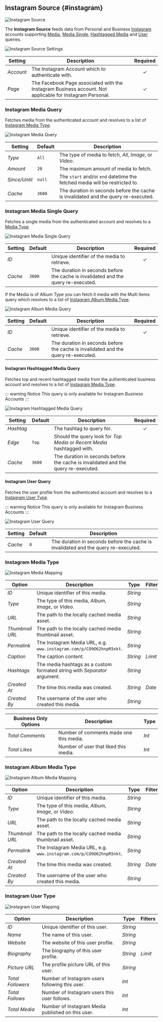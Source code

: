 ## Instagram Source {#instagram}

![Instagram Source](/essentials-for-yootheme-pro/assets/brands/instagram.svg)

The **Instagram Source** feeds data from Personal and Business [Instagram](https://www.instagram.com/) accounts supporting [Media](#instagram-media-query), [Media Single](#instagram-media-single-query), [Hashtagged Media](#instagram-hashtagged-media-query) and [User](#instagram-user-query) queries.

<!--@include: ./common-provider-settings.md-->

![Instagram Source Settings](./assets/providers/ig-business-config.webp)

| Setting | Description | Required |
| --- | --- | :---: |
| *Account* | The Instagram Account which to authenticate with. | &#x2713; |
| *Page* | The Facebook Page associated with the Instagram Business account. Not applicable for Instagram Personal. | &#x2713; |

### Instagram Media Query

Fetches media from the authenticated account and resolves to a list of [Instagram Media Type](#instagram-media-type).

![Instagram Media Query](./assets/providers/ig-query-media.webp)

| Setting | Default | Description |
| --- | --- | --- |
| *Type* | `All` | The type of media to fetch, _All_, _Image_, or _Video_. |
| *Amount* | `20` | The maximum amount of media to fetch. |
| *Since/Until* | `null` | The `start` and/or `end` datetime the fetched media will be restricted to. |
| *Cache* | `3600` | The duration in seconds before the cache is invalidated and the query re-executed. |

### Instagram Media Single Query

Fetches a single media from the authenticated account and resolves to a [Media Type](#instagram-media-type).

![Instagram Media Single Query](./assets/providers/ig-query-media-single.webp)

| Setting | Default | Description | Required |
| --- | --- | --- | :---: |
| *ID* | | Unique identifier of the media to retrieve. | &#x2713; |
| *Cache* | `3600` | The duration in seconds before the cache is invalidated and the query re-executed. |

If the Media is of Album Type you can fetch it media with the Multi Items query which resolves to a list of [Instagram Album Media Type](#instagram-album-media-type).

![Instagram Album Media Query](./assets/providers/ig-query-media-single.webp)

| Setting | Default | Description | Required |
| --- | --- | --- | :---: |
| *ID* | | Unique identifier of the media to retrieve. | &#x2713; |
| *Cache* | `3600` | The duration in seconds before the cache is invalidated and the query re-executed. |

#### Instagram Hashtagged Media Query

Fetches top and recent hashtagged media from the authenticated business account and resolves to a list of [Instagram Media Type](#instagram-media-type).

::: warning Notice
This query is only available for Instagram Business Accounts
:::

![Instagram Hashtagged Media Query](./assets/providers/ig-query-hashtagged-media.webp)

| Setting | Default | Description | Required |
| --- | --- | --- | :---: |
| *Hashtag* | | The hashtag to query for. | &#x2713; |
| *Edge* | `Top` | Should the query look for _Top Media_ or _Recent Media_ hashtagged with. |
| *Cache* | `3600` | The duration in seconds before the cache is invalidated and the query re-executed. |

#### Instagram User Query

Fetches the user profile from the authenticated account and resolves to a [Instagram User Type](#instagram-user-type).

::: warning Notice
This query is only available for Instagram Business Accounts
:::

![Instagram User Query](./assets/providers/ig-query-user.webp)

| Setting | Default | Description |
| --- | --- | --- |
| *Cache* | `0` | The duration in seconds before the cache is invalidated and the query re-executed. |

### Instagram Media Type

![Instagram Media Mapping](./assets/providers/ig-type-media.webp)

| Option | Description | Type | Filters |
| --- | --- | --- | --- |
| *ID* | Unique identifier of this media. | *String* |
| *Type* | The type of this media, _Album_, _Image_, or _Video_. | *String* |
| *URL* | The path to the locally cached media asset. | *String* |
| *Thumbnail URL* | The path to the locally cached media thumbnail asset. | *String* |
| *Permalink* | The Instagram Media URL, e.g. `www.instagram.com/p/CO9O62hnpR5nkt`. | *String* |
| *Caption* | The caption content. | *String* | *Limit* |
| *Hashtags* | The media hashtags as a custom formated string with _Separator_ argument. | *String* |
| *Created At* | The time this media was created. | *String* | *Date* |
| *Created By* | The username of the user who created this media. | *String* |

| Business Only Options | Description | Type |
| --- | --- | --- |
| *Total Comments* | Number of comments made one this media. | *Int* |
| *Total Likes* | Number of user that liked this media. | *Int* |

### Instagram Album Media Type

![Instagram Album Media Mapping](./assets/providers/ig-type-album-media.webp)

| Option | Description | Type | Filters |
| --- | --- | --- | --- |
| *ID* | Unique identifier of this media. | *String* |
| *Type* | The type of this media, _Album_, _Image_, or _Video_. | *String* |
| *URL* | The path to the locally cached media asset. | *String* |
| *Thumbnail URL* | The path to the locally cached media thumbnail asset. | *String* |
| *Permalink* | The Instagram Media URL, e.g. `www.instagram.com/p/CO9O62hnpR5nkt`. | *String* |
| *Created At* | The time this media was created. | *String* | *Date* |
| *Created By* | The username of the user who created this media. | *String* |

### Instagram User Type

![Instagram User Mapping](./assets/providers/ig-type-user.webp)

| Option | Description | Type | Filters |
| --- | --- | --- | --- |
| *ID* | Unique identifier of this user. | *String* |
| *Name* | The name of this user. | *String* |
| *Website* | The website of this user profile. | *String* |
| *Biography* | The biography of this user profile. | *String* | *Limit* |
| *Picture URL* | The profile picture URL of this user. | *String* |
| *Total Followers* | Number of Instagram users following this user. | *Int* |
| *Total Follows* | Number of Instagram users this user follows. | *Int* |
| *Total Media* | Number of Instagram Media published on this user. | *Int* |
